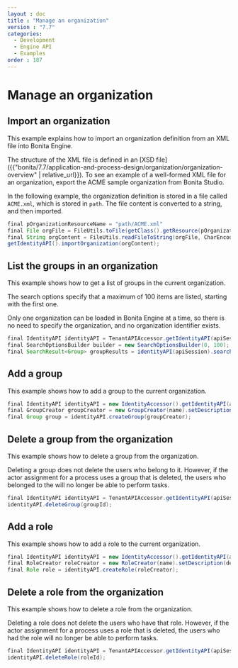 ```yaml
---
layout : doc
title : "Manage an organization"
version : "7.7"
categories:
  - Development
  - Engine API
  - Examples
order : 187
---
```

# Manage an organization

## Import an organization

This example explains how to import an organization definition from an XML file into Bonita Engine. 

The structure of the XML file is defined in an [XSD file]({{"bonita/7.7/application-and-process-design/organization/organization-overview" | relative_url}}). 
To see an example of a well-formed XML file for an organization, export the ACME sample organization from Bonita Studio.

In the following example, the organization definition is stored in a file called `ACME.xml`, which is stored in `path`. The file content is converted to a string, and then imported.
```groovy
final pOrganizationResourceName = "path/ACME.xml"
final File orgFile = FileUtils.toFile(getClass().getResource(pOrganizationResourceName));
final String orgContent = FileUtils.readFileToString(orgFile, CharEncoding.UTF_8);
getIdentityAPI().importOrganization(orgContent);
```

## List the groups in an organization

This example shows how to get a list of groups in the current organization.

The search options specify that a maximum of 100 items are listed, starting with the first one.

Only one organization can be loaded in Bonita Engine at a time, so there is no need to specify the organization, and no organization identifier exists.
```groovy
final IdentityAPI identityAPI = TenantAPIAccessor.getIdentityAPI(apiSession);
final SearchOptionsBuilder builder = new SearchOptionsBuilder(0, 100);
final SearchResult<Group> groupResults = identityAPI(apiSession).searchGroups(builder.done());
```

## Add a group

This example shows how to add a group to the current organization.
```groovy
final IdentityAPI identityAPI = new IdentityAccessor().getIdentityAPI(apiSession);
final GroupCreator groupCreator = new GroupCreator(name).setDescription(description);
final Group group = identityAPI.createGroup(groupCreator);
```

## Delete a group from the organization

This example shows how to delete a group from the organization.

Deleting a group does not delete the users who belong to it. However, if the actor assignment for a process uses a group that is deleted, the users who belonged to the will no longer be able to perform tasks.
```groovy
final IdentityAPI identityAPI = TenantAPIAccessor.getIdentityAPI(apiSession);
identityAPI.deleteGroup(groupId);
```

## Add a role

This example shows how to add a role to the current organization.
```groovy
final IdentityAPI identityAPI = new IdentityAccessor().getIdentityAPI(apiSession);
final RoleCreator roleCreator = new RoleCreator(name).setDescription(description);
final Role role = identityAPI.createRole(roleCreator);
```

## Delete a role from the organization

This example shows how to delete a role from the organization.

Deleting a role does not delete the users who have that role. 
However, if the actor assignment for a process uses a role that is deleted, the users who had the role will no longer be able to perform tasks.
```groovy
final IdentityAPI identityAPI = TenantAPIAccessor.getIdentityAPI(apiSession);
identityAPI.deleteRole(roleId);
```

